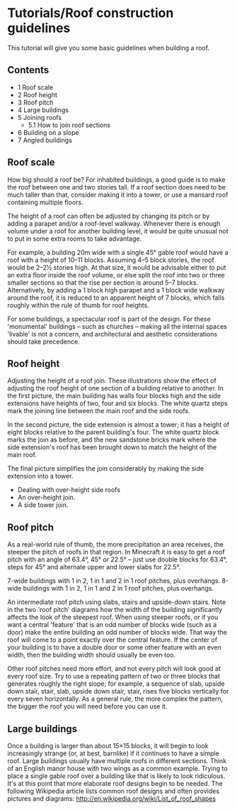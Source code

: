 # Tutorials/Roof construction guidelines
This tutorial will give you some basic guidelines when building a roof.

## Contents
- 1 Roof scale
- 2 Roof height
- 3 Roof pitch
- 4 Large buildings
- 5 Joining roofs
	- 5.1 How to join roof sections
- 6 Building on a slope
- 7 Angled buildings

## Roof scale
How big should a roof be? For inhabited buildings, a good guide is to make the roof between one and two stories tall. If a roof section does need to be much taller than that, consider making it into a tower, or use a mansard roof containing multiple floors.

The height of a roof can often be adjusted by changing its pitch or by adding a parapet and/or a roof-level walkway. Whenever there is enough volume under a roof for another building level, it would be quite unusual not to put in some extra rooms to take advantage.

For example, a building 20m wide with a single 45° gable roof would have a roof with a height of 10–11 blocks. Assuming 4–5 block stories, the roof would be 2–2½ stories high. At that size, it would be advisable either to put an extra floor inside the roof volume, or else split the roof into two or three smaller sections so that the rise per section is around 5–7 blocks. Alternatively, by adding a 1 block high parapet and a 1 block wide walkway around the roof, it is reduced to an apparent height of 7 blocks, which falls roughly within the rule of thumb for roof heights.

For some buildings, a spectacular roof is part of the design. For these 'monumental' buildings – such as churches – making all the internal spaces 'livable' is not a concern, and architectural and aesthetic considerations should take precedence.

## Roof height
Adjusting the height of a roof join.
These illustrations show the effect of adjusting the roof height of one section of a building relative to another. In the first picture, the main building has walls four blocks high and the side extensions have heights of two, four and six blocks. The white quartz steps mark the joining line between the main roof and the side roofs.

In the second picture, the side extension is almost a tower; it has a height of eight blocks relative to the parent building's four. The white quartz block marks the join as before, and the new sandstone bricks mark where the side extension's roof has been brought down to match the height of the main roof.

The final picture simplifies the join considerably by making the side extension into a tower.

- Dealing with over-height side roofs
- An over-height join.
- A side tower join.

## Roof pitch
As a real-world rule of thumb, the more precipitation an area receives, the steeper the pitch of roofs in that region. In Minecraft it is easy to get a roof pitch with an angle of 63.4°, 45° or 22.5° – just use double blocks for 63.4°, steps for 45° and alternate upper and lower slabs for 22.5°.

7-wide buildings with 1 in 2, 1 in 1 and 2 in 1 roof pitches, plus overhangs.
8-wide buildings with 1 in 2, 1 in 1 and 2 in 1 roof pitches, plus overhangs.

An intermediate roof pitch using slabs, stairs and upside-down stairs.
Note in the two 'roof pitch' diagrams how the width of the building significantly affects the look of the steepest roof. When using steeper roofs, or if you want a central 'feature' that is an odd number of blocks wide (such as a door) make the entire building an odd number of blocks wide. That way the roof will come to a point exactly over the central feature. If the center of your building is to have a double door or some other feature with an even width, then the building width should usually be even too.

Other roof pitches need more effort, and not every pitch will look good at every roof size. Try to use a repeating pattern of two or three blocks that generates roughly the right slope; for example, a sequence of slab, upside down stair, stair, slab, upside down stair, stair, rises five blocks vertically for every seven horizontally. As a general rule, the more complex the pattern, the bigger the roof you will need before you can use it.


## Large buildings
Once a building is larger than about 15×15 blocks, it will begin to look increasingly strange (or, at best, barnlike) if it continues to have a simple roof. Large buildings usually have multiple roofs in different sections. Think of an English manor house with two wings as a common example. Trying to place a single gable roof over a building like that is likely to look ridiculous. It's at this point that more elaborate roof designs begin to be needed. The following Wikipedia article lists common roof designs and often provides pictures and diagrams: http://en.wikipedia.org/wiki/List_of_roof_shapes

